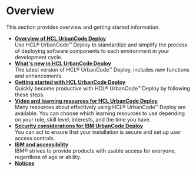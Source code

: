 # Overview

This section provides overview and getting started information.

-   **[Overview of HCL UrbanCode Deploy](../topics/intro_ch.md)**  
Use HCL® UrbanCode™ Deploy to standardize and simplify the process of deploying software components to each environment in your development cycle.
-   **[What's new in HCL UrbanCode Deploy](../topics/whatsnew.md)**  
The latest version of HCL® UrbanCode™ Deploy, includes new functions and enhancements.
-   **[Getting started with HCL UrbanCode Deploy](../topics/getStart_ch.md)**  
Quickly become productive with HCL® UrbanCode™ Deploy by following these steps.
-   **[Video and learning resources for HCL UrbanCode Deploy](../topics/learningresources.md)**  
Many resources about effectively using HCL® UrbanCode™ Deploy are available. You can choose which learning resources to use depending on your role, skill level, interests, and the time you have.
-   **[Security considerations for IBM UrbanCode Deploy](../topics/c_securityover.md)**  
You can act to ensure that your installation is secure and set up user access controls.
-   **[IBM and accessibility](../topics/ceIBMaccess.md)**  
IBM® strives to provide products with usable access for everyone, regardless of age or ability.
-   **[Notices](../topics/notices.md)**  


